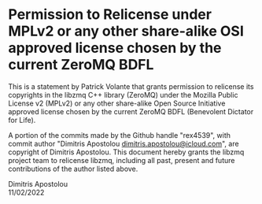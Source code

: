 # Permission to Relicense under MPLv2 or any other share-alike OSI approved license chosen by the current ZeroMQ BDFL

This is a statement by Patrick Volante
that grants permission to relicense its copyrights in the libzmq C++
library (ZeroMQ) under the Mozilla Public License v2 (MPLv2) or any other 
share-alike Open Source Initiative approved license chosen by the current 
ZeroMQ BDFL (Benevolent Dictator for Life).

A portion of the commits made by the Github handle "rex4539", with
commit author "Dimitris Apostolou <dimitris.apostolou@icloud.com>", are copyright of Dimitris Apostolou.
This document hereby grants the libzmq project team to relicense libzmq, 
including all past, present and future contributions of the author listed above.

Dimitris Apostolou  
11/02/2022